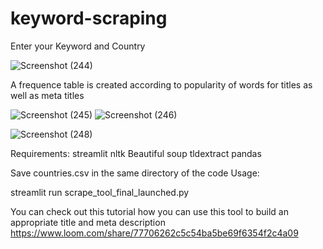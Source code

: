 # keyword-scraping

Enter your Keyword and Country 


![Screenshot (244)](https://user-images.githubusercontent.com/48671234/83961664-fd90ed00-a8b2-11ea-91e3-395a4d11b55f.png)

A frequence table is created according to popularity of words for titles as well as meta titles


![Screenshot (245)](https://user-images.githubusercontent.com/48671234/83961688-3af57a80-a8b3-11ea-9f68-a9b8d432a714.png)
![Screenshot (246)](https://user-images.githubusercontent.com/48671234/83961732-91fb4f80-a8b3-11ea-9916-d1e84856cf36.png)

 
 
 
 ![Screenshot (248)](https://user-images.githubusercontent.com/48671234/83961789-46957100-a8b4-11ea-8e2b-db1d094e9430.png)
 
 
 
Requirements:
streamlit
nltk
Beautiful soup
tldextract 
pandas


Save countries.csv in the same directory of the code
Usage:

streamlit run scrape_tool_final_launched.py 



 You can check out this tutorial how you can use this tool to build an appropriate title and meta description 
 https://www.loom.com/share/77706262c5c54ba5be69f6354f2c4a09

